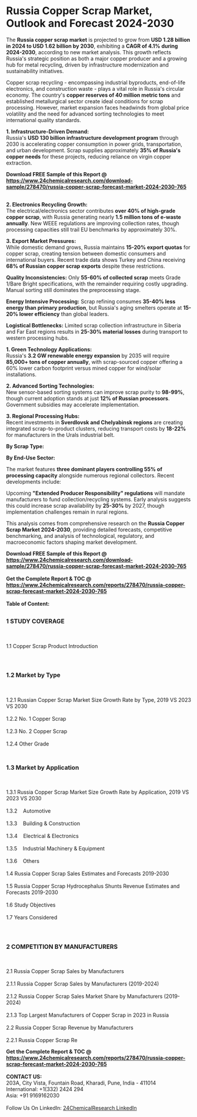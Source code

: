 <h1>Russia Copper Scrap Market, Outlook and Forecast 2024-2030</h1><p>The <strong>Russia copper scrap market</strong> is projected to grow from <strong>USD 1.28 billion in 2024 to USD 1.62 billion by 2030</strong>, exhibiting a <strong>CAGR of 4.1% during 2024-2030</strong>, according to new market analysis. This growth reflects Russia's strategic position as both a major copper producer and a growing hub for metal recycling, driven by infrastructure modernization and sustainability initiatives.</p><p>Copper scrap recycling - encompassing industrial byproducts, end-of-life electronics, and construction waste - plays a vital role in Russia's circular economy. The country's <strong>copper reserves of 40 million metric tons</strong> and established metallurgical sector create ideal conditions for scrap processing. However, market expansion faces headwinds from global price volatility and the need for advanced sorting technologies to meet international quality standards.</p><p><strong>1. Infrastructure-Driven Demand:</strong><br>
Russia's <strong>USD 130 billion infrastructure development program</strong> through 2030 is accelerating copper consumption in power grids, transportation, and urban development. Scrap supplies approximately <strong>35% of Russia's copper needs</strong> for these projects, reducing reliance on virgin copper extraction.</p><div><b>Download FREE Sample of this Report @ 
            <a href="https://www.24chemicalresearch.com/download-sample/278470/russia-copper-scrap-forecast-market-2024-2030-765">
            https://www.24chemicalresearch.com/download-sample/278470/russia-copper-scrap-forecast-market-2024-2030-765</a></b></div><br><p><strong>2. Electronics Recycling Growth:</strong><br>
The electrical/electronics sector contributes <strong>over 40% of high-grade copper scrap</strong>, with Russia generating nearly <strong>1.5 million tons of e-waste annually</strong>. New WEEE regulations are improving collection rates, though processing capacities still trail EU benchmarks by approximately 30%.</p><p><strong>3. Export Market Pressures:</strong><br>
While domestic demand grows, Russia maintains <strong>15-20% export quotas</strong> for copper scrap, creating tension between domestic consumers and international buyers. Recent trade data shows Turkey and China receiving <strong>68% of Russian copper scrap exports</strong> despite these restrictions.</p><p><strong>Quality Inconsistencies:</strong> Only <strong>55-60% of collected scrap</strong> meets Grade 1/Bare Bright specifications, with the remainder requiring costly upgrading. Manual sorting still dominates the preprocessing stage.</p><p><strong>Energy Intensive Processing:</strong> Scrap refining consumes <strong>35-40% less energy than primary production</strong>, but Russia's aging smelters operate at <strong>15-20% lower efficiency</strong> than global leaders.</p><p><strong>Logistical Bottlenecks:</strong> Limited scrap collection infrastructure in Siberia and Far East regions results in <strong>25-30% material losses</strong> during transport to western processing hubs.</p><p><strong>1. Green Technology Applications:</strong><br>
Russia's <strong>3.2 GW renewable energy expansion</strong> by 2035 will require <strong>85,000+ tons of copper annually</strong>, with scrap-sourced copper offering a 60% lower carbon footprint versus mined copper for wind/solar installations.</p><p><strong>2. Advanced Sorting Technologies:</strong><br>
New sensor-based sorting systems can improve scrap purity to <strong>98-99%</strong>, though current adoption stands at just <strong>12% of Russian processors</strong>. Government subsidies may accelerate implementation.</p><p><strong>3. Regional Processing Hubs:</strong><br>
Recent investments in <strong>Sverdlovsk and Chelyabinsk regions</strong> are creating integrated scrap-to-product clusters, reducing transport costs by <strong>18-22%</strong> for manufacturers in the Urals industrial belt.</p><p><strong>By Scrap Type:</strong></p><p><strong>By End-Use Sector:</strong></p><p>The market features <strong>three dominant players controlling 55% of processing capacity</strong> alongside numerous regional collectors. Recent developments include:</p><p>Upcoming <strong>"Extended Producer Responsibility" regulations</strong> will mandate manufacturers to fund collection/recycling systems. Early analysis suggests this could increase scrap availability by <strong>25-30%</strong> by 2027, though implementation challenges remain in rural regions.</p><p>This analysis comes from comprehensive research on the <strong>Russia Copper Scrap Market 2024-2030</strong>, providing detailed forecasts, competitive benchmarking, and analysis of technological, regulatory, and macroeconomic factors shaping market development.</p><div><b>Download FREE Sample of this Report @ 
            <a href="https://www.24chemicalresearch.com/download-sample/278470/russia-copper-scrap-forecast-market-2024-2030-765">
            https://www.24chemicalresearch.com/download-sample/278470/russia-copper-scrap-forecast-market-2024-2030-765</a></b></div><br><div><b>Get the Complete Report & TOC @ 
            <a href="https://www.24chemicalresearch.com/reports/278470/russia-copper-scrap-forecast-market-2024-2030-765">
            https://www.24chemicalresearch.com/reports/278470/russia-copper-scrap-forecast-market-2024-2030-765</a></b></div><br>
            <b>Table of Content:</b><p><h2><span style="font-size:16px"><strong>1 STUDY COVERAGE</strong></span></h2><br />
<p>1.1 Copper Scrap Product Introduction</p><br />
<h2><span style="font-size:16px"><strong>1.2 Market by Type</strong></span></h2><br />
<p>1.2.1 Russian Copper Scrap Market Size Growth Rate by Type, 2019 VS 2023 VS 2030<br /><br />
1.2.2 No. 1 Copper Scrap&nbsp;&nbsp; &nbsp;<br /><br />
1.2.3 No. 2 Copper Scrap<br /><br />
1.2.4 Other Grade<br /><br />
<h2><span style="font-size:16px"><strong>1.3 Market by Application</strong></span></h2><br />
<p>1.3.1 Russia Copper Scrap Market Size Growth Rate by Application, 2019 VS 2023 VS 2030<br /><br />
1.3.2&nbsp;&nbsp; &nbsp;Automotive<br /><br />
1.3.3&nbsp;&nbsp; &nbsp;Building & Construction<br /><br />
1.3.4&nbsp;&nbsp; &nbsp;Electrical & Electronics<br /><br />
1.3.5&nbsp;&nbsp; &nbsp;Industrial Machinery & Equipment<br /><br />
1.3.6&nbsp;&nbsp; &nbsp;Others<br /><br />
1.4 Russia Copper Scrap Sales Estimates and Forecasts 2019-2030<br /><br />
1.5 Russia Copper Scrap Hydrocephalus Shunts Revenue Estimates and Forecasts 2019-2030<br /><br />
1.6 Study Objectives<br /><br />
1.7 Years Considered</p><br />
<h2><span style="font-size:16px"><strong>2 COMPETITION BY MANUFACTURERS</strong></span></h2><br />
<p>2.1 Russia Copper Scrap Sales by Manufacturers<br /><br />
2.1.1 Russia Copper Scrap Sales by Manufacturers (2019-2024)<br /><br />
2.1.2 Russia Copper Scrap Sales Market Share by Manufacturers (2019-2024)<br /><br />
2.1.3 Top Largest Manufacturers of Copper Scrap in 2023 in Russia<br /><br />
2.2 Russia Copper Scrap Revenue by Manufacturers<br /><br />
2.2.1 Russia Copper Scrap Re</p><div><b>Get the Complete Report & TOC @ 
            <a href="https://www.24chemicalresearch.com/reports/278470/russia-copper-scrap-forecast-market-2024-2030-765">
            https://www.24chemicalresearch.com/reports/278470/russia-copper-scrap-forecast-market-2024-2030-765</a></b></div><br><b>CONTACT US:</b><br>
            203A, City Vista, Fountain Road, Kharadi, Pune, India - 411014<br>
            International: +1(332) 2424 294<br>
            Asia: +91 9169162030 <br><br>
            Follow Us On LinkedIn: <a href="https://www.linkedin.com/company/24chemicalresearch/">24ChemicalResearch LinkedIn</a>